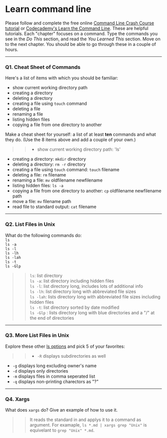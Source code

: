 # Learn command line

Please follow and complete the free online [Command Line Crash Course
tutorial](https://web.archive.org/web/20160708171659/http://cli.learncodethehardway.org/book/) or [Codecademy's Learn the Command Line](https://www.codecademy.com/learn/learn-the-command-line). These are helpful tutorials. Each "chapter" focuses on a command. Type the commands you see in the _Do This_ section, and read the _You Learned This_ section. Move on to the next chapter. You should be able to go through these in a couple of hours.

---

### Q1.  Cheat Sheet of Commands  

Here's a list of items with which you should be familiar:  
* show current working directory path
* creating a directory
* deleting a directory
* creating a file using `touch` command
* deleting a file
* renaming a file
* listing hidden files
* copying a file from one directory to another

Make a cheat sheet for yourself: a list of at least **ten** commands and what they do.  (Use the 8 items above and add a couple of your own.)  

> > * show current working directory path: 'ls'
* creating a directory: `mkdir` directory 
* deleting a directory: `rm -r` directory
* creating a file using `touch` command: `touch` filename
* deleting a file: `rm` filename
* renaming a file: `mv` oldfilename newfilename
* listing hidden files: `ls -a`
* copying a file from one directory to another: `cp` oldfilename newfilename path
* move a file: `mv` filename path
* read file to standard output: `cat` filename
---

### Q2.  List Files in Unix   

What do the following commands do:  
`ls`  
`ls -a`  
`ls -l`  
`ls -lh`  
`ls -lah`  
`ls -t`  
`ls -Glp`  

> > `ls`: list directory   
`ls -a`: list directory including hidden files  
`ls -l`: list directory long, includes lots of additional info  
`ls -lh`: list directory long with abbreviated file sizes  
`ls -lah`: lists directory long with abbreviated file sizes including hidden files  
`ls -t`: list directory sorted by date modified  
`ls -Glp`  : lists directory long with blue directories and a "/" at the end of directories

---

### Q3.  More List Files in Unix  

Explore these other [ls options](http://www.techonthenet.com/unix/basic/ls.php) and pick 5 of your favorites:

> > * `-R` displays subdirectories as well
* `-g` displays long excluding owner's name
* `-d` displays only directories
* `-m` displays files in comma seperated list
* `-q` displays non-printing charectors as "?"

---

### Q4.  Xargs   

What does `xargs` do? Give an example of how to use it.

> > It reads the standard in and applys it to a command as argument. For examaple, `ls *.md | xargs grep "Unix"` is equivelant to `grep "Unix" *.md`.

 


